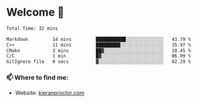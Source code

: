 # Welcome 🦘

<!--START_SECTION:waka-->

```txt
Total Time: 32 mins

Markdown         14 mins         ███████████░░░░░░░░░░░░░░   43.79 %
C++              11 mins         █████████░░░░░░░░░░░░░░░░   35.97 %
CMake            3 mins          ██▓░░░░░░░░░░░░░░░░░░░░░░   10.45 %
C/C              1 min           █▓░░░░░░░░░░░░░░░░░░░░░░░   06.09 %
GitIgnore file   0 secs          ▓░░░░░░░░░░░░░░░░░░░░░░░░   02.29 %
```

<!--END_SECTION:waka-->

### 📫 Where to find me:

-   Website: [kieranproctor.com](https://kieranproctor.com/)
